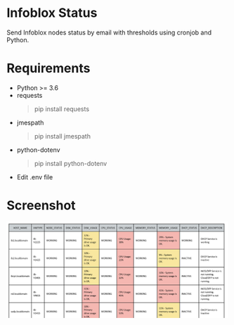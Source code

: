 # Infoblox Status
Send Infoblox nodes status by email with thresholds using cronjob and Python.
# Requirements
 - Python >= 3.6
 - requests
   > pip install requests
 - jmespath
   > pip install jmespath
 - python-dotenv
   > pip install python-dotenv
 - Edit .env file
# Screenshot
![](infoblox-status.png)
